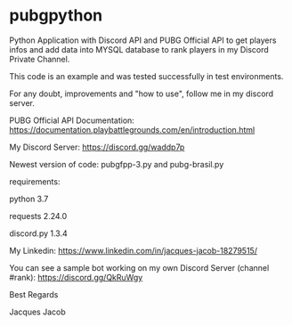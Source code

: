 # pubgpython

Python Application with Discord API and PUBG Official API to get players infos and add data into MYSQL database to rank players in my Discord Private Channel.

This code is an example and was tested successfully in test environments.

For any doubt, improvements and "how to use", follow me in my discord server. 

PUBG Official API Documentation: https://documentation.playbattlegrounds.com/en/introduction.html

My Discord Server: https://discord.gg/waddp7p

Newest version of code: pubgfpp-3.py and pubg-brasil.py

requirements:

python 3.7

requests 2.24.0

discord.py 1.3.4

My Linkedin: https://www.linkedin.com/in/jacques-jacob-18279515/

You can see a sample bot working on my own Discord Server (channel #rank): https://discord.gg/QkRuWgy

Best Regards

Jacques Jacob
